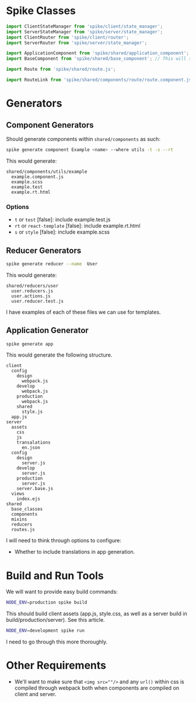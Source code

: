 # Spike Classes

```js
import ClientStateManager from 'spike/client/state_manager';
import ServerStateManager from 'spike/server/state_manager';
import ClientRouter from 'spike/client/router';
import ServerRouter from 'spike/server/state_manager';

import ApplicationComponent from 'spike/shared/application_component';
import BaseComponent from 'spike/shared/base_component'; // This will set context with i18n.

import Route from 'spike/shared/route.js';

import RouteLink from 'spike/shared/components/route/route.component.js';
```

# Generators

## Component Generators

Should generate components within `shared/components` as such:

```sh
spike generate component Example <name> --where utils -t -s --rt
```

This would generate:

```
shared/components/utils/example
  example.component.js
  example.scss
  example.test
  example.rt.html
```

### Options
- `t` or `test` [false]: include example.test.js
- `rt` or `react-template` [false]: include example.rt.html
- `s` or `style` [false]: include example.scss

## Reducer Generators

```sh
spike generate reducer --name  User
```

This would generate:

```
shared/reducers/user
  user.reducers.js
  user.actions.js
  user.reducer.test.js
```

I have examples of each of these files we can use for templates.

## Application Generator

```sh
spike generate app
```

This would generate the following structure.

```
client
  config
    design
      webpack.js
    develop
      webpack.js
    production
      webpack.js
    shared
      style.js
  app.js
server
  assets
    css
    js
    transalations
      en.json
  config
    design
      server.js
    develop
      server.js
    production
      server.js
    server.base.js
  views
    index.ejs
shared
  base_classes
  components
  mixins
  reducers
  routes.js
```

I will need to think through options to configure:

- Whether to include translations in app generation.

# Build and Run Tools

We will want to provide easy build commands:

```sh
NODE_ENV=production spike build
```

This should build client assets (app.js, style.css, as well as a server build in build/production/server). See this article.

```sh
NODE_ENV=development spike run
```

I need to go through this more thoroughly.

# Other Requirements

- We'll want to make sure that `<img src=""/>` and any `url()` within css is compiled through webpack both when components are compiled on client and server.

